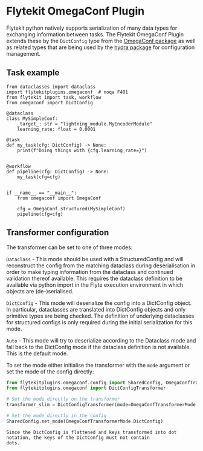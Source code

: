 # Flytekit OmegaConf Plugin

Flytekit python natively supports serialization of many data types for exchanging information between tasks.
The Flytekit OmegaConf Plugin extends these by the `DictConfig` type from the
[OmegaConf package](https://omegaconf.readthedocs.io/) as well as related types
that are being used by the [hydra package](https://hydra.cc/) for configuration management.

## Task example
```
from dataclasses import dataclass
import flytekitplugins.omegaconf  # noqa F401
from flytekit import task, workflow
from omegaconf import DictConfig

@dataclass
class MySimpleConf:
    _target_: str = "lightning_module.MyEncoderModule"
    learning_rate: float = 0.0001

@task
def my_task(cfg: DictConfig) -> None:
    print(f"Doing things with {cfg.learning_rate=}")


@workflow
def pipeline(cfg: DictConfig) -> None:
    my_task(cfg=cfg)


if __name__ == "__main__":
    from omegaconf import OmegaConf

    cfg = OmegaConf.structured(MySimpleConf)
    pipeline(cfg=cfg)
```

## Transformer configuration

The transformer can be set to one of three modes:

`Dataclass` - This mode should be used with a StructuredConfig and will reconstruct the config from the matching dataclass
during deserialisation in order to make typing information from the dataclass and continued validation thereof available.
This requires the dataclass definition to be available via python import in the Flyte execution environment in which
objects are (de-)serialised.

`DictConfig` - This mode will deserialize the config into a DictConfig object. In particular, dataclasses are translated
into DictConfig objects and only primitive types are being checked. The definition of underlying dataclasses for
structured configs is only required during the initial serialization for this mode.

`Auto` - This mode will try to deserialize according to the Dataclass mode and fall back to the DictConfig mode if the
dataclass definition is not available. This is the default mode.

To set the mode either initialise the transformer with the `mode` argument or set the mode of the config directly:

```python
from flytekitplugins.omegaconf.config import SharedConfig, OmegaConfTransformerMode
from flytekitplugins.omegaconf import DictConfigTransformer

# Set the mode directly on the transformer
transformer_slim = DictConfigTransformer(mode=OmegaConfTransformerMode.DictConfig)

# Set the mode directly in the config
SharedConfig.set_mode(OmegaConfTransformerMode.DictConfig)
```

```note
Since the DictConfig is flattened and keys transformed into dot notation, the keys of the DictConfig must not contain
dots.
```
